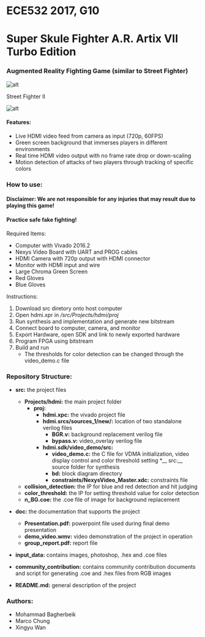 # ECE532 2017, G10
# Super Skule Fighter A.R. Artix VII Turbo Edition

### Augmented Reality Fighting Game (similar to Street Fighter)

![alt](https://github.com/tabrizimo/G10_SuperSkuleFighter/blob/master/doc/image.png "SSF")

Street Fighter II

![alt]( http://www.nintendoworldreport.com/media/27386/4/3.jpg "SF" )

#### Features:
* Live HDMI video feed from camera as input (720p, 60FPS)
* Green screen background that immerses players in different environments
* Real time HDMI video output with no frame rate drop or down-scaling
* Motion detection of attacks of two players through tracking of specific colors

### How to use:
#### Disclaimer: We are not responsible for any injuries that may result due to playing this game!
#### Practice safe fake fighting!

Required Items: 
* Computer with Vivado 2016.2
* Nexys Video Board with UART and PROG cables
* HDMI Camera with 720p output with HDMI connector
* Monitor with HDMI input and wire
* Large Chroma Green Screen
* Red Gloves
* Blue Gloves

Instructions:
1. Download src diretory onto host computer
2. Open hdmi.xpr in _/src/Projects/hdmi/proj_
3. Run synthesis and implementation and generate new bitstream
4. Connect board to computer, camera, and monitor
5. Export Hardware, open SDK and link to newly exported hardware
6. Program FPGA using bitstream
7. Build and run
    * The thresholds for color detection can be changed through the video_demo.c file 
    
### Repository Structure:
* __src:__ the project files
   * __Projects/hdmi:__ the main project folder
      * __proj:__
         * __hdmi.xpc:__ the vivado project file
         * __hdmi.srcs/sources_1/new/:__ location of two standalone verilog files
            * __BGR.v:__ background replacement verilog file	
            * __bypass.v:__ video_overlay verilog file
         * __hdmi.sdk/video_demo/src:__
            * __video_demo.c:__ the C file for VDMA initialization, video display control and color threshold setting
      *__ src:__ source folder for synthesis
            * __bd:__ block diagram directory
            * __constraints/NexysVideo_Master.xdc:__ constraints file
   * __collision_detection:__ the IP for  blue and red detection and hit judging
   * __color_threshold:__ the IP for setting threshold value for color detection
   * __n_BG.coe:__ the .coe file of image for background replacement

* __doc:__ the documentation that supports the project
   * __Presentation.pdf:__ powerpoint file used during final demo presentation 
   * __demo_video.wmv:__ video demonstration of the project in operation
   * __group_report.pdf:__ report file

* __input_data:__ contains images, photoshop, .hex and .coe files

* __community_contribution:__ contains community contribution documents and script for generating .coe and .hex files from RGB images

* __README.md:__ general description of the project

### Authors:
* Mohammad Bagherbeik
* Marco Chung
* Xingyu Wan


